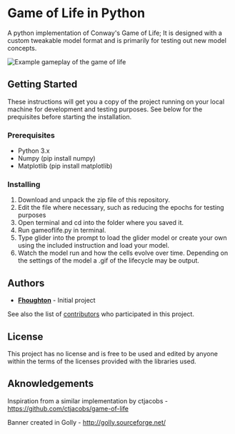 # Game of Life in Python
A python implementation of Conway's Game of Life; It is designed with a custom tweakable model format and is primarily for testing out new model concepts.

![Example gameplay of the game of life](https://i.imgur.com/vvd8Sns.png)

## Getting Started

These instructions will get you a copy of the project running on your local machine for development and testing purposes. See below for the prequisites before starting the installation.

### Prerequisites

- Python 3.x
- Numpy (pip install numpy)
- Matplotlib (pip install matplotlib)

### Installing

1. Download and unpack the zip file of this repository.
2. Edit the file where necessary, such as reducing the epochs for testing purposes
2. Open terminal and cd into the folder where you saved it.
3. Run gameoflife.py in terminal.
4. Type glider into the prompt to load the glider model or create your own using the included instruction and load your model.
5. Watch the model run and how the cells evolve over time. Depending on the settings of the model a .gif of the lifecycle may be output.

## Authors

* **[Fhoughton](https://github.com/Fhoughton)** - Initial project

See also the list of [contributors](https://github.com/game-of-life-in-X/GameOfLifeInPython/contributors) who participated in this project.

## License

This project has no license and is free to be used and edited by anyone within the terms of the licenses provided with the libraries used.

## Aknowledgements

Inspiration from a similar implementation by ctjacobs - https://github.com/ctjacobs/game-of-life

Banner created in Golly - http://golly.sourceforge.net/ 
